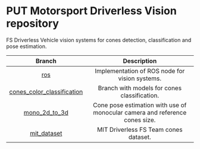 # PUT Motorsport Driverless Vision repository
FS Driverless Vehicle vision systems for cones detection, classification and pose estimation.

| Branch 	| Description 	|
|:-:	|:-:	|
| [ros](https://github.com/PUT-Motorsport/PUTM_DV_Vision_2020/tree/ros) 	| Implementation of ROS node for vision systems. 	|
| [cones_color_classification](https://github.com/PUT-Motorsport/PUTM_DV_Vision_2020/tree/cones_color_classification) 	| Branch with models for cones classification.  	|
| [mono_2d_to_3d](https://github.com/PUT-Motorsport/PUTM_DV_Vision_2020/tree/feature/mono_2d_to_3d) 	| Cone pose estimation with use of monocular camera and reference cones size. 	|
| [mit_dataset](https://github.com/PUT-Motorsport/PUTM_DV_Vision_2020/tree/mit_dataset) 	| MIT Driverless FS Team cones dataset. 	|
